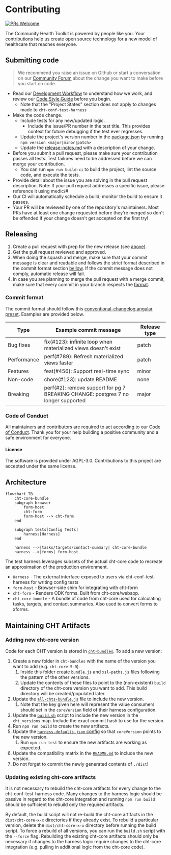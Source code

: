 # Contributing

[![PRs Welcome](https://img.shields.io/badge/PRs-welcome-brightgreen.svg?style=flat-square)](http://makeapullrequest.com)

The Community Health Toolkit is powered by people like you. Your contributions help us create open source technology for a new model of healthcare that reaches everyone.

## Submitting code

> We recommend you raise an issue on Github or start a conversation on our [Community Forum](https://forum.communityhealthtoolkit.org) about the change you want to make before you start on code.

- Read our [Development Workflow](https://docs.communityhealthtoolkit.org/contribute/code/workflow/) to understand how we work, and review our [Code Style Guide](https://docs.communityhealthtoolkit.org/contribute/code/style-guide/) before you begin.
  - Note that the "Project States" section does not apply to changes made to `cht-conf-test-harness` 
- Make the code change.
  - Include tests for any new/updated logic.
    - Include the issue/PR number in the test title. This provides context for future debugging if the test ever regresses.
  - Update the project's version number in the [package.json](./package.json) by running `npm version <major|minor|patch>`
  - Update the [release-notes.md](./release-notes.md) with a description of your change.
- Before you submit a pull request, please make sure your contribution passes all tests. Test failures need to be addressed before we can merge your contribution.
  - You can run `npm run build-ci` to build the project, lint the source code, and execute the tests.
- Provide detail about the issue you are solving in the pull request description. Note: If your pull request addresses a specific issue, please reference it using medic/<repo>#<issue number>
- Our CI will automatically schedule a build; monitor the build to ensure it passes.
- Your PR will be reviewed by one of the repository's maintainers. Most PRs have at least one change requested before they're merged so don't be offended if your change doesn't get accepted on the first try!

## Releasing
1. Create a pull request with prep for the new release (see [above](#submitting-code)). 
2. Get the pull request reviewed and approved.
3. When doing the squash and merge, make sure that your commit message is clear and readable and follows the strict format described in the commit format section [bellow](#commit-format). If the commit message does not comply, automatic release will fail.
4. In case you are planning to merge the pull request with a merge commit, make sure that every commit in your branch respects the [format](#commit-format).

### Commit format
The commit format should follow this [conventional-changelog angular preset](https://github.com/conventional-changelog/conventional-changelog/tree/master/packages/conventional-changelog-angular). Examples are provided below.

Type | Example commit message | Release type
-- | -- | --
Bug fixes | fix(#123): infinite loop when materialized views doesn't exist | patch
Performance | perf(#789): Refresh materialized views faster | patch
Features | feat(#456): Support real-time sync | minor
Non-code | chore(#123): update README | none
Breaking| perf(#2): remove support for pg 7 <br/> BREAKING CHANGE: postgres 7 no longer supported | major

### Code of Conduct

All maintainers and contributors are required to act according to our [Code of Conduct](https://github.com/medic/cht-core/blob/master/CODE_OF_CONDUCT.md). Thank you for your help building a positive community and a safe environment for everyone.

#### License
The software is provided under AGPL-3.0. Contributions to this project are accepted under the same license.

## Architecture

```mermaid
flowchart TB
    cht-core-bundle
    subgraph browser
        form-host
        cht-form
        form-host --> cht-form
    end

    subgraph tests[Config Tests]
        harness[Harness]
    end

    harness -->|tasks/targets/contact-summary| cht-core-bundle
    harness -->|forms| form-host
```

The test harness leverages subsets of the actual cht-core code to recreate an approximation of the production environment.

- `Harness` - The external interface exposed to users via cht-conf-test-harness for writing config tests
- `form-host` - Browser-side shim for integrating with cht-form
- `cht-form` - Renders ODK forms. Built from cht-core/webapp.
- `cht-core-bundle` - A bundle of code from cht-core used for calculating tasks, targets, and contact summaries. Also used to convert forms to xforms.

## Maintaining CHT Artifacts

### Adding new cht-core version

Code for each CHT version is stored in [`cht-bundles`](./cht-bundles). To add a new version:

1. Create a new folder in `cht-bundles` with the name of the version you want to add (e.g. `cht-core-5-0`).
    1. Inside this folder create `bundle.js` and `xsl-paths.js` files following the pattern of the other versions.
    1. Update the contents of these files to point to the (non-existent) `build` directory of the cht-core version you want to add. This build directory will be created/populated later.
1. Update the [`all-chts-bundle.js`](./cht-bundles/all-chts-bundle.js) file to include the new version.
    1. Note that the key given here will represent the value consumers should set in the `coreVersion` field of their harness configuration.
1. Update the [`build.sh`](./build.sh) script to include the new version in the `cht_versions` map. Include the exact commit hash to use for the version. 
1. Run `npm run build` to create the new artifacts.
1. Update the [`harness.defaults.json` config](./test/collateral/harness.defaults.json) so that `coreVersion` points to the new version.
    1. Run `npm run test` to ensure the new artifacts are working as expected.
1. Update the compatibility matrix in the [`README.md`](./README.md) to include the new version.
1. Do not forget to commit the newly generated contents of `./dist`!

### Updating existing cht-core artifacts

It is not necessary to rebuild the cht-core artifacts for every change to the cht-conf-test-harness code. Many changes to the harness logic should be passive in regard to the cht-core integration and running `npm run build` should be sufficient to rebuild only the required artifacts.

By default, the build script will not re-build the cht-core artifacts in the `dist/cht-core-x-x` directories if they already exist. To rebuild a particular version, delete the `dist/cht-core-x-x` directory before running the build script. To force a rebuild of all versions, you can run the `build.sh` script with the `--force` flag. Rebuilding the existing cht-core artifacts should only be necessary if changes to the harness logic require changes to the cht-core integration (e.g. pulling in additional logic from the cht-core code).
